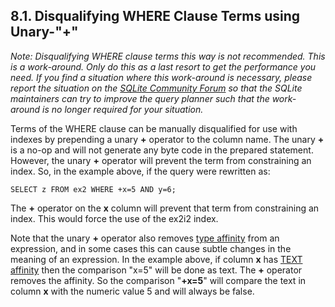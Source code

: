 ## 8\.1\. Disqualifying WHERE Clause Terms using Unary\-"\+"



*Note: Disqualifying WHERE clause terms this way is not recommended.
 This is a work\-around.
 Only do this as a last resort to get the performance you need. If you
 find a situation where this work\-around is necessary, please report the
 situation on the [SQLite Community Forum](https://sqlite.org/forum) so
 that the SQLite maintainers can try to improve the query planner such
 that the work\-around is no longer required for your situation.*



 Terms of the WHERE clause can be manually disqualified for use with
 indexes by prepending a unary **\+** operator to the column name. The
 unary **\+** is a no\-op and will not generate any byte code in the prepared
 statement.
 However, the unary **\+** operator will prevent the term from
 constraining an index.
 So, in the example above, if the query were rewritten as:




```
SELECT z FROM ex2 WHERE +x=5 AND y=6;

```


 The **\+** operator on the **x** column will prevent that term from 
 constraining an index. This would force the use of the ex2i2 index.




 Note that the unary **\+** operator also removes 
 [type affinity](datatype3.html#affinity) from
 an expression, and in some cases this can cause subtle changes in
 the meaning of an expression.
 In the example above,
 if column **x** has [TEXT affinity](datatype3.html#affinity)
 then the comparison "x\=5" will be done as text. The **\+** operator
 removes the affinity. So the comparison "**\+x\=5**" will compare the text
 in column **x** with the numeric value 5 and will always be false.




